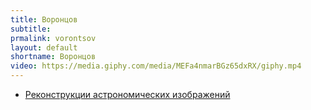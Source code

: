 ```yaml
---
title: Воронцов
subtitle: 
prmalink: vorontsov
layout: default
shortname: Воронцов
video: https://media.giphy.com/media/MEFa4nmarBGz65dxRX/giphy.mp4
---
```


+ [Реконструкции астрономических изображений](https://www.youtube.com/watch?time_continue=4&v=K8LZ83xWP4o)
